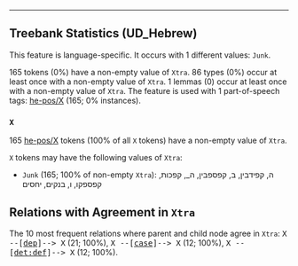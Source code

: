

--------------------------------------------------------------------------------

## Treebank Statistics (UD_Hebrew)

This feature is language-specific.
It occurs with 1 different values: `Junk`.

165 tokens (0%) have a non-empty value of `Xtra`.
86 types (0%) occur at least once with a non-empty value of `Xtra`.
1 lemmas (0) occur at least once with a non-empty value of `Xtra`.
The feature is used with 1 part-of-speech tags: [he-pos/X]() (165; 0% instances).

### `X`

165 [he-pos/X]() tokens (100% of all `X` tokens) have a non-empty value of `Xtra`.

`X` tokens may have the following values of `Xtra`:

* `Junk` (165; 100% of non-empty `Xtra`): ה, קפידבין, ב, קפספבין, ה_, קפכות, קפספקו, ו, בנקים, יחסים

## Relations with Agreement in `Xtra`

The 10 most frequent relations where parent and child node agree in `Xtra`:
<tt>X --[<a href="../dep/dep.html">dep</a>]--> X</tt> (21; 100%),
<tt>X --[<a href="../dep/case.html">case</a>]--> X</tt> (12; 100%),
<tt>X --[<a href="../dep/det:def.html">det:def</a>]--> X</tt> (12; 100%).

